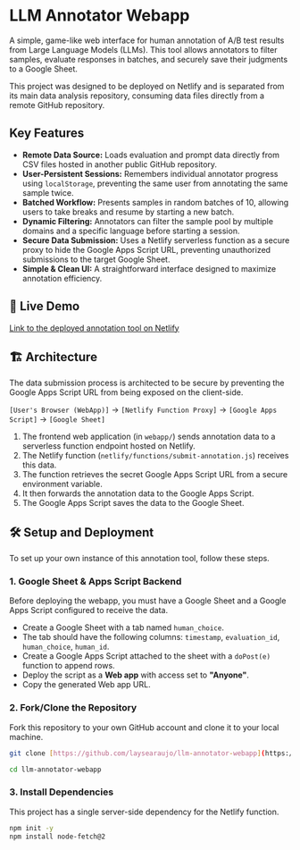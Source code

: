 # LLM Annotator Webapp

A simple, game-like web interface for human annotation of A/B test results from Large Language Models (LLMs). This tool allows annotators to filter samples, evaluate responses in batches, and securely save their judgments to a Google Sheet.

This project was designed to be deployed on Netlify and is separated from its main data analysis repository, consuming data files directly from a remote GitHub repository.

## Key Features

-   **Remote Data Source:** Loads evaluation and prompt data directly from CSV files hosted in another public GitHub repository.
-   **User-Persistent Sessions:** Remembers individual annotator progress using `localStorage`, preventing the same user from annotating the same sample twice.
-   **Batched Workflow:** Presents samples in random batches of 10, allowing users to take breaks and resume by starting a new batch.
-   **Dynamic Filtering:** Annotators can filter the sample pool by multiple domains and a specific language before starting a session.
-   **Secure Data Submission:** Uses a Netlify serverless function as a secure proxy to hide the Google Apps Script URL, preventing unauthorized submissions to the target Google Sheet.
-   **Simple & Clean UI:** A straightforward interface designed to maximize annotation efficiency.

## 🚀 Live Demo

[Link to the deployed annotation tool on Netlify](https://your-site-name.netlify.app/)

## 🏗️ Architecture

The data submission process is architected to be secure by preventing the Google Apps Script URL from being exposed on the client-side.

`[User's Browser (WebApp)]` → `[Netlify Function Proxy]` → `[Google Apps Script]` → `[Google Sheet]`

1.  The frontend web application (in `webapp/`) sends annotation data to a serverless function endpoint hosted on Netlify.
2.  The Netlify function (`netlify/functions/submit-annotation.js`) receives this data.
3.  The function retrieves the secret Google Apps Script URL from a secure environment variable.
4.  It then forwards the annotation data to the Google Apps Script.
5.  The Google Apps Script saves the data to the Google Sheet.

## 🛠️ Setup and Deployment

To set up your own instance of this annotation tool, follow these steps.

### 1. Google Sheet & Apps Script Backend

Before deploying the webapp, you must have a Google Sheet and a Google Apps Script configured to receive the data.

-   Create a Google Sheet with a tab named `human_choice`.
-   The tab should have the following columns: `timestamp`, `evaluation_id`, `human_choice`, `human_id`.
-   Create a Google Apps Script attached to the sheet with a `doPost(e)` function to append rows.
-   Deploy the script as a **Web app** with access set to **"Anyone"**.
-   Copy the generated Web app URL.

### 2. Fork/Clone the Repository

Fork this repository to your own GitHub account and clone it to your local machine.

```bash
git clone [https://github.com/laysearaujo/llm-annotator-webapp](https://github.com/laysearaujo/llm-annotator-webapp)

cd llm-annotator-webapp
```

### 3. Install Dependencies

This project has a single server-side dependency for the Netlify function.

```bash
npm init -y
npm install node-fetch@2
```

